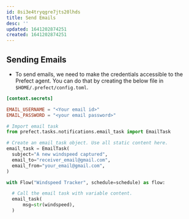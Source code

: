 ```yaml
---
id: 8si3e4tryqgre7jts20lhds
title: Send Emails
desc: ''
updated: 1641202874251
created: 1641202874251
---
```



## Sending Emails

- To send emails, we need to make the credentials accessible to the Prefect agent. You can do that by creating the below file in `$HOME/.prefect/config.toml`.

```toml
[context.secrets]

EMAIL_USERNAME = "<Your email id>"
EMAIL_PASSWORD = "<your email password>"
```

```python
# Import email task
from prefect.tasks.notifications.email_task import EmailTask

# Create an email_task object. Use all static content here.
email_task = EmailTask(
  subject="A new windspeed captured",
  email_to="receiver_email@gmail.com",
  email_from="your_email@gmail.com",
)

with Flow("Windspeed Tracker", schedule=schedule) as flow:

  # Call the email task with variable content.
  email_task(
	  msg=str(windspeed),
  )
```

